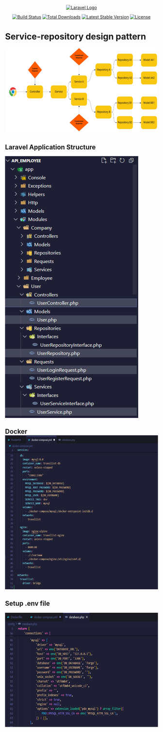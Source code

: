 <p align="center"><a href="https://laravel.com" target="_blank"><img src="https://raw.githubusercontent.com/laravel/art/master/logo-lockup/5%20SVG/2%20CMYK/1%20Full%20Color/laravel-logolockup-cmyk-red.svg" width="400" alt="Laravel Logo"></a></p>

<p align="center">
<a href="https://travis-ci.org/laravel/framework"><img src="https://travis-ci.org/laravel/framework.svg" alt="Build Status"></a>
<a href="https://packagist.org/packages/laravel/framework"><img src="https://img.shields.io/packagist/dt/laravel/framework" alt="Total Downloads"></a>
<a href="https://packagist.org/packages/laravel/framework"><img src="https://img.shields.io/packagist/v/laravel/framework" alt="Latest Stable Version"></a>
<a href="https://packagist.org/packages/laravel/framework"><img src="https://img.shields.io/packagist/l/laravel/framework" alt="License"></a>
</p>

# Service-repository design pattern  

<img src="./media/image1.png" style="width:6.5in;height:2.94167in" /> 

##  Laravel Application Structure 

<img src="./media/image2.png"
style="width:4.57234in;height:8.95721in" /> 

## Docker <img src="./media/image3.png" style="width:6.5in;height:5.26528in" />  

## Setup .env file 
<img src="./media/image4.png" style="width:6.5in;height:3.90486in" />

